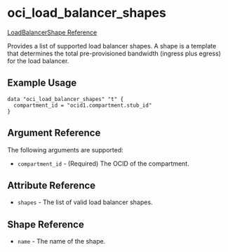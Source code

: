 # oci\_load\_balancer_shapes

[LoadBalancerShape Reference][843ad06b]

  [843ad06b]: https://docs.us-phoenix-1.oraclecloud.com/api/#/en/loadbalancer/20170115/LoadBalancerShape/ "LoadBalancerShapeReference"

Provides a list of supported load balancer shapes. A shape is a template that determines the total pre-provisioned bandwidth (ingress plus egress) for the load balancer.

## Example Usage

```
data "oci_load_balancer_shapes" "t" {
  compartment_id = "ocid1.compartment.stub_id"
}
```

## Argument Reference

The following arguments are supported:

* `compartment_id` - (Required) The OCID of the compartment.

## Attribute Reference
* `shapes` - The list of valid load balancer shapes.

## Shape Reference
* `name` - The name of the shape.
